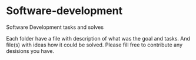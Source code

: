 # Software-development
Software Development tasks and solves

Each folder have a file with description of what was the goal and tasks. And file(s) with ideas how it could be solved. Please fill free to contribute any desisions you have.
